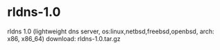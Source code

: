 # rldns-1.0
rldns 1.0 (lightweight dns server, os:linux,netbsd,freebsd,openbsd, arch: x86, x86_64) download: rldns-1.0.tar.gz

